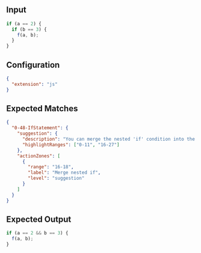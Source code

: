 
## Input
```javascript input
if (a == 2) {
  if (b == 3) {
    f(a, b);
  }
}
```

## Configuration
```json configuration
{
  "extension": "js"
}
```

## Expected Matches
```json expected matches
{
  "0-48-IfStatement": {
    "suggestion": {
      "description": "You can merge the nested 'if' condition into the outer 'if' condition using the '&&' operator.",
      "highlightRanges": ["0-11", "16-27"]
    },
    "actionZones": [
      {
        "range": "16-18",
        "label": "Merge nested if",
        "level": "suggestion"
      }
    ]
  }
}
```

## Expected Output
```javascript expected output
if (a == 2 && b == 3) {
  f(a, b);
}
```
